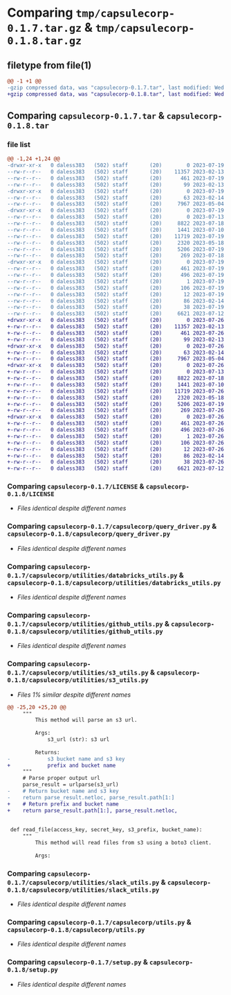 # Comparing `tmp/capsulecorp-0.1.7.tar.gz` & `tmp/capsulecorp-0.1.8.tar.gz`

## filetype from file(1)

```diff
@@ -1 +1 @@
-gzip compressed data, was "capsulecorp-0.1.7.tar", last modified: Wed Jul 19 14:17:51 2023, max compression
+gzip compressed data, was "capsulecorp-0.1.8.tar", last modified: Wed Jul 26 15:42:59 2023, max compression
```

## Comparing `capsulecorp-0.1.7.tar` & `capsulecorp-0.1.8.tar`

### file list

```diff
@@ -1,24 +1,24 @@
-drwxr-xr-x   0 daless383   (502) staff       (20)        0 2023-07-19 14:17:51.727478 capsulecorp-0.1.7/
--rw-r--r--   0 daless383   (502) staff       (20)    11357 2023-02-13 20:25:15.000000 capsulecorp-0.1.7/LICENSE
--rw-r--r--   0 daless383   (502) staff       (20)      461 2023-07-19 14:17:51.726590 capsulecorp-0.1.7/PKG-INFO
--rw-r--r--   0 daless383   (502) staff       (20)       99 2023-02-13 20:25:15.000000 capsulecorp-0.1.7/README.md
-drwxr-xr-x   0 daless383   (502) staff       (20)        0 2023-07-19 14:17:51.705343 capsulecorp-0.1.7/capsulecorp/
--rw-r--r--   0 daless383   (502) staff       (20)       63 2023-02-14 15:14:02.000000 capsulecorp-0.1.7/capsulecorp/__init__.py
--rw-r--r--   0 daless383   (502) staff       (20)     7967 2023-05-04 16:53:29.000000 capsulecorp-0.1.7/capsulecorp/query_driver.py
-drwxr-xr-x   0 daless383   (502) staff       (20)        0 2023-07-19 14:17:51.724106 capsulecorp-0.1.7/capsulecorp/utilities/
--rw-r--r--   0 daless383   (502) staff       (20)        0 2023-07-13 15:20:45.000000 capsulecorp-0.1.7/capsulecorp/utilities/__init__.py
--rw-r--r--   0 daless383   (502) staff       (20)     8822 2023-07-18 18:00:19.000000 capsulecorp-0.1.7/capsulecorp/utilities/databricks_utils.py
--rw-r--r--   0 daless383   (502) staff       (20)     1441 2023-07-10 20:48:28.000000 capsulecorp-0.1.7/capsulecorp/utilities/github_utils.py
--rw-r--r--   0 daless383   (502) staff       (20)    11719 2023-07-19 13:41:59.000000 capsulecorp-0.1.7/capsulecorp/utilities/s3_utils.py
--rw-r--r--   0 daless383   (502) staff       (20)     2320 2023-05-18 14:36:49.000000 capsulecorp-0.1.7/capsulecorp/utilities/slack_utils.py
--rw-r--r--   0 daless383   (502) staff       (20)     5206 2023-07-19 13:43:55.000000 capsulecorp-0.1.7/capsulecorp/utils.py
--rw-r--r--   0 daless383   (502) staff       (20)      269 2023-07-18 16:47:33.000000 capsulecorp-0.1.7/capsulecorp/version.py
-drwxr-xr-x   0 daless383   (502) staff       (20)        0 2023-07-19 14:17:51.712840 capsulecorp-0.1.7/capsulecorp.egg-info/
--rw-r--r--   0 daless383   (502) staff       (20)      461 2023-07-19 14:17:50.000000 capsulecorp-0.1.7/capsulecorp.egg-info/PKG-INFO
--rw-r--r--   0 daless383   (502) staff       (20)      496 2023-07-19 14:17:51.000000 capsulecorp-0.1.7/capsulecorp.egg-info/SOURCES.txt
--rw-r--r--   0 daless383   (502) staff       (20)        1 2023-07-19 14:17:50.000000 capsulecorp-0.1.7/capsulecorp.egg-info/dependency_links.txt
--rw-r--r--   0 daless383   (502) staff       (20)      106 2023-07-19 14:17:51.000000 capsulecorp-0.1.7/capsulecorp.egg-info/requires.txt
--rw-r--r--   0 daless383   (502) staff       (20)       12 2023-07-19 14:17:51.000000 capsulecorp-0.1.7/capsulecorp.egg-info/top_level.txt
--rw-r--r--   0 daless383   (502) staff       (20)       86 2023-02-14 15:04:49.000000 capsulecorp-0.1.7/pyproject.toml
--rw-r--r--   0 daless383   (502) staff       (20)       38 2023-07-19 14:17:51.727766 capsulecorp-0.1.7/setup.cfg
--rw-r--r--   0 daless383   (502) staff       (20)     6621 2023-07-12 13:53:07.000000 capsulecorp-0.1.7/setup.py
+drwxr-xr-x   0 daless383   (502) staff       (20)        0 2023-07-26 15:42:59.304899 capsulecorp-0.1.8/
+-rw-r--r--   0 daless383   (502) staff       (20)    11357 2023-02-13 20:25:15.000000 capsulecorp-0.1.8/LICENSE
+-rw-r--r--   0 daless383   (502) staff       (20)      461 2023-07-26 15:42:59.304171 capsulecorp-0.1.8/PKG-INFO
+-rw-r--r--   0 daless383   (502) staff       (20)       99 2023-02-13 20:25:15.000000 capsulecorp-0.1.8/README.md
+drwxr-xr-x   0 daless383   (502) staff       (20)        0 2023-07-26 15:42:59.289193 capsulecorp-0.1.8/capsulecorp/
+-rw-r--r--   0 daless383   (502) staff       (20)       63 2023-02-14 15:14:02.000000 capsulecorp-0.1.8/capsulecorp/__init__.py
+-rw-r--r--   0 daless383   (502) staff       (20)     7967 2023-05-04 16:53:29.000000 capsulecorp-0.1.8/capsulecorp/query_driver.py
+drwxr-xr-x   0 daless383   (502) staff       (20)        0 2023-07-26 15:42:59.302496 capsulecorp-0.1.8/capsulecorp/utilities/
+-rw-r--r--   0 daless383   (502) staff       (20)        0 2023-07-13 15:20:45.000000 capsulecorp-0.1.8/capsulecorp/utilities/__init__.py
+-rw-r--r--   0 daless383   (502) staff       (20)     8822 2023-07-18 18:00:19.000000 capsulecorp-0.1.8/capsulecorp/utilities/databricks_utils.py
+-rw-r--r--   0 daless383   (502) staff       (20)     1441 2023-07-10 20:48:28.000000 capsulecorp-0.1.8/capsulecorp/utilities/github_utils.py
+-rw-r--r--   0 daless383   (502) staff       (20)    11719 2023-07-26 15:36:05.000000 capsulecorp-0.1.8/capsulecorp/utilities/s3_utils.py
+-rw-r--r--   0 daless383   (502) staff       (20)     2320 2023-05-18 14:36:49.000000 capsulecorp-0.1.8/capsulecorp/utilities/slack_utils.py
+-rw-r--r--   0 daless383   (502) staff       (20)     5206 2023-07-19 13:43:55.000000 capsulecorp-0.1.8/capsulecorp/utils.py
+-rw-r--r--   0 daless383   (502) staff       (20)      269 2023-07-26 15:34:06.000000 capsulecorp-0.1.8/capsulecorp/version.py
+drwxr-xr-x   0 daless383   (502) staff       (20)        0 2023-07-26 15:42:59.295246 capsulecorp-0.1.8/capsulecorp.egg-info/
+-rw-r--r--   0 daless383   (502) staff       (20)      461 2023-07-26 15:42:58.000000 capsulecorp-0.1.8/capsulecorp.egg-info/PKG-INFO
+-rw-r--r--   0 daless383   (502) staff       (20)      496 2023-07-26 15:42:59.000000 capsulecorp-0.1.8/capsulecorp.egg-info/SOURCES.txt
+-rw-r--r--   0 daless383   (502) staff       (20)        1 2023-07-26 15:42:58.000000 capsulecorp-0.1.8/capsulecorp.egg-info/dependency_links.txt
+-rw-r--r--   0 daless383   (502) staff       (20)      106 2023-07-26 15:42:59.000000 capsulecorp-0.1.8/capsulecorp.egg-info/requires.txt
+-rw-r--r--   0 daless383   (502) staff       (20)       12 2023-07-26 15:42:59.000000 capsulecorp-0.1.8/capsulecorp.egg-info/top_level.txt
+-rw-r--r--   0 daless383   (502) staff       (20)       86 2023-02-14 15:04:49.000000 capsulecorp-0.1.8/pyproject.toml
+-rw-r--r--   0 daless383   (502) staff       (20)       38 2023-07-26 15:42:59.305134 capsulecorp-0.1.8/setup.cfg
+-rw-r--r--   0 daless383   (502) staff       (20)     6621 2023-07-12 13:53:07.000000 capsulecorp-0.1.8/setup.py
```

### Comparing `capsulecorp-0.1.7/LICENSE` & `capsulecorp-0.1.8/LICENSE`

 * *Files identical despite different names*

### Comparing `capsulecorp-0.1.7/capsulecorp/query_driver.py` & `capsulecorp-0.1.8/capsulecorp/query_driver.py`

 * *Files identical despite different names*

### Comparing `capsulecorp-0.1.7/capsulecorp/utilities/databricks_utils.py` & `capsulecorp-0.1.8/capsulecorp/utilities/databricks_utils.py`

 * *Files identical despite different names*

### Comparing `capsulecorp-0.1.7/capsulecorp/utilities/github_utils.py` & `capsulecorp-0.1.8/capsulecorp/utilities/github_utils.py`

 * *Files identical despite different names*

### Comparing `capsulecorp-0.1.7/capsulecorp/utilities/s3_utils.py` & `capsulecorp-0.1.8/capsulecorp/utilities/s3_utils.py`

 * *Files 1% similar despite different names*

```diff
@@ -25,20 +25,20 @@
     """
         This method will parse an s3 url.
 
         Args:
             s3_url (str): s3 url
 
         Returns:
-            s3 bucket name and s3 key
+            prefix and bucket name
     """
     # Parse proper output url
     parse_result = urlparse(s3_url)
-    # Return bucket name and s3 key
-    return parse_result.netloc, parse_result.path[1:]
+    # Return prefix and bucket name 
+    return parse_result.path[1:], parse_result.netloc, 
 
 
 def read_file(access_key, secret_key, s3_prefix, bucket_name):
     """
         This method will read files from s3 using a boto3 client.
 
         Args:
```

### Comparing `capsulecorp-0.1.7/capsulecorp/utilities/slack_utils.py` & `capsulecorp-0.1.8/capsulecorp/utilities/slack_utils.py`

 * *Files identical despite different names*

### Comparing `capsulecorp-0.1.7/capsulecorp/utils.py` & `capsulecorp-0.1.8/capsulecorp/utils.py`

 * *Files identical despite different names*

### Comparing `capsulecorp-0.1.7/setup.py` & `capsulecorp-0.1.8/setup.py`

 * *Files identical despite different names*

